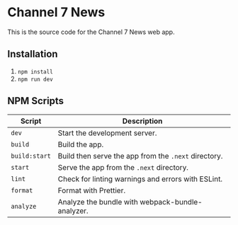 # Channel 7 News

This is the source code for the Channel 7 News web app.

## Installation

1. `npm install`
2. `npm run dev`

## NPM Scripts

| Script        | Description                                          |
| ------------- | ---------------------------------------------------- |
| `dev`         | Start the development server.                        |
| `build`       | Build the app.                                       |
| `build:start` | Build then serve the app from the `.next` directory. |
| `start`       | Serve the app from the `.next` directory.            |
| `lint`        | Check for linting warnings and errors with ESLint.   |
| `format`      | Format with Prettier.                                |
| `analyze`     | Analyze the bundle with webpack-bundle-analyzer.     |
